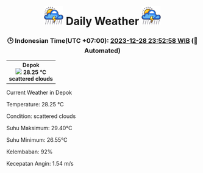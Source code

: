 # <h1 align=center><img height=50 src=images/cloud.png> Daily Weather <img height=50 src=images/cloud.png></h1>
<h3 align=center>🕒 Indonesian Time(UTC +07:00): <u>2023-12-28 23:52:58 WIB</u> (🤖Automated)</h3>

<table align=center>
<tr>
<td align=center><b>Depok</b><br><img src=imgae/thermometer.png height=18> <b>28.25 °C</b><br><b>scattered clouds</b></td>
</tr>
</table>

Current Weather in Depok

Temperature: 28.25 °C

Condition: scattered clouds

Suhu Maksimum: 29.40°C

Suhu Minimum: 26.55°C

Kelembaban: 92%

Kecepatan Angin: 1.54 m/s

